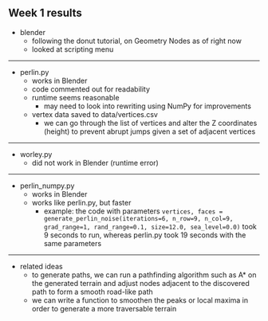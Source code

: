 ## Week 1 results

- blender
  - following the donut tutorial, on Geometry Nodes as of right now
  - looked at scripting menu
---
- perlin.py
  - works in Blender
  - code commented out for readability
  - runtime seems reasonable
    - may need to look into rewriting using NumPy for improvements
  - vertex data saved to data/vertices.csv
    - we can go through the list of vertices and alter the Z coordinates (height) to prevent abrupt jumps given a set of adjacent vertices
---
- worley.py
  - did not work in Blender (runtime error)
---
- perlin_numpy.py
  - works in Blender
  - works like perlin.py, but faster
    - example: the code with parameters ``vertices, faces = generate_perlin_noise(iterations=6, n_row=9, n_col=9, grad_range=1,
                                        rand_range=0.1, size=12.0, sea_level=0.0)`` took 9 seconds to run, whereas perlin.py took 19 seconds with the same parameters
---
- related ideas
  - to generate paths, we can run a pathfinding algorithm such as A* on the generated terrain and adjust nodes adjacent to the discovered path to form a smooth road-like path
  - we can write a function to smoothen the peaks or local maxima in order to generate a more traversable terrain